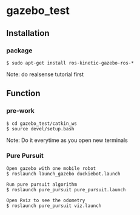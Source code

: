 # gazebo_test

## Installation

### package

```
$ sudo apt-get install ros-kinetic-gazebo-ros-*
```

Note:
do realsense tutorial first

## Function

### pre-work

```
$ cd gazebo_test/catkin_ws
$ source devel/setup.bash
```
Note:
Do it everytime as you open new terminals


### Pure Pursuit

```
Open gazebo with one mobile robot
$ roslaunch launch_gazebo duckiebot.launch 

Run pure pursuit algorithm
$ roslaunch pure_pursuit pure_pursuit.launch

Open Rviz to see the odometry
$ roslaunch pure_pursuit viz.launch 
```
